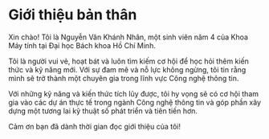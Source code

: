 # Giới thiệu bản thân

Xin chào! Tôi là Nguyễn Văn Khánh Nhân, một sinh viên năm 4 của Khoa Máy tính tại Đại học Bách khoa Hồ Chí Minh.

Tôi là người vui vẻ, hoạt bát và luôn tìm kiếm cơ hội để học hỏi thêm kiến thức và kỹ năng mới. Với sự đam mê và nỗ lực không ngừng, tôi tin rằng mình sẽ trở thành một chuyên gia trong lĩnh vực Công nghệ thông tin.

Với những kỹ năng và kiến thức tích lũy được, tôi hy vọng sẽ có cơ hội tham gia vào các dự án thực tế trong ngành Công nghệ thông tin và góp phần xây dựng một tương lai kỹ thuật số phát triển và tiên tiến hơn.

Cảm ơn bạn đã dành thời gian đọc giới thiệu của tôi!
